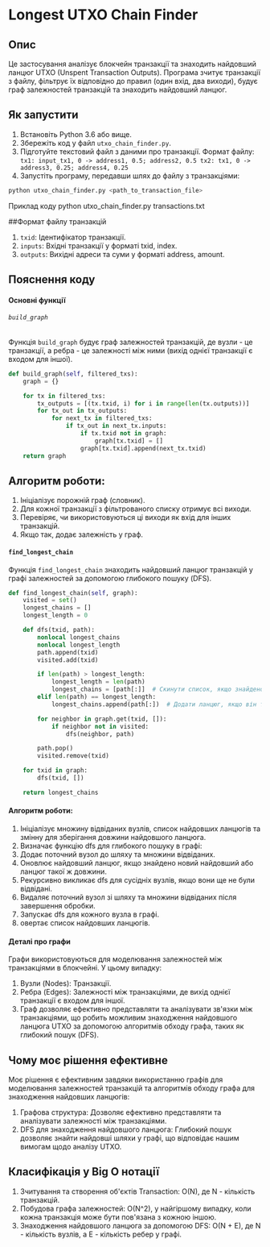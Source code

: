 # Longest UTXO Chain Finder

## Опис
Це застосування аналізує блокчейн транзакції та знаходить найдовший ланцюг UTXO (Unspent Transaction Outputs). Програма зчитує транзакції з файлу, фільтрує їх відповідно до правил (один вхід, два виходи), будує граф залежностей транзакцій та знаходить найдовший ланцюг.

## Як запустити
1. Встановіть Python 3.6 або вище.
2. Збережіть код у файл `utxo_chain_finder.py`.
3. Підготуйте текстовий файл з даними про транзакції. Формат файлу: `tx1: input_tx1, 0 -> address1, 0.5; address2, 0.5
tx2: tx1, 0 -> address3, 0.25; address4, 0.25`
4. Запустіть програму, передавши шлях до файлу з транзакціями:
```bash
python utxo_chain_finder.py <path_to_transaction_file>
```
Приклад коду python utxo_chain_finder.py transactions.txt

##Формат файлу транзакцій
1. `txid`: Ідентифікатор транзакції.
2. `inputs`: Вхідні транзакції у форматі txid, index.
3. `outputs`: Вихідні адреси та суми у форматі address, amount.

## Пояснення коду
#### Основні функції
###### `build_graph`
Функція `build_graph` будує граф залежностей транзакцій, де вузли - це транзакції, а ребра - це залежності між ними (вихід однієї транзакції є входом для іншої).
```python
def build_graph(self, filtered_txs):
    graph = {}

    for tx in filtered_txs:
        tx_outputs = [(tx.txid, i) for i in range(len(tx.outputs))]
        for tx_out in tx_outputs:
            for next_tx in filtered_txs:
                if tx_out in next_tx.inputs:
                    if tx.txid not in graph:
                        graph[tx.txid] = []
                    graph[tx.txid].append(next_tx.txid)
    return graph
```

## Алгоритм роботи:

1. Ініціалізує порожній граф (словник).
2. Для кожної транзакції з фільтрованого списку отримує всі виходи.
3. Перевіряє, чи використовуються ці виходи як вхід для інших транзакцій.
4. Якщо так, додає залежність у граф.

#### `find_longest_chain`
Функція `find_longest_chain` знаходить найдовший ланцюг транзакцій у графі залежностей за допомогою глибокого пошуку (DFS).

```python
def find_longest_chain(self, graph):
    visited = set()
    longest_chains = []
    longest_length = 0

    def dfs(txid, path):
        nonlocal longest_chains
        nonlocal longest_length
        path.append(txid)
        visited.add(txid)

        if len(path) > longest_length:
            longest_length = len(path)
            longest_chains = [path[:]]  # Скинути список, якщо знайдено довший ланцюг
        elif len(path) == longest_length:
            longest_chains.append(path[:])  # Додати ланцюг, якщо він такої ж довжини

        for neighbor in graph.get(txid, []):
            if neighbor not in visited:
                dfs(neighbor, path)

        path.pop()
        visited.remove(txid)

    for txid in graph:
        dfs(txid, [])

    return longest_chains
```

#### Алгоритм роботи:

1. Ініціалізує множину відвіданих вузлів, список найдовших ланцюгів та змінну для зберігання довжини найдовшого ланцюга.
2. Визначає функцію dfs для глибокого пошуку в графі:
3. Додає поточний вузол до шляху та множини відвіданих.
4. Оновлює найдовший ланцюг, якщо знайдено новий найдовший або ланцюг такої ж довжини.
5. Рекурсивно викликає dfs для сусідніх вузлів, якщо вони ще не були відвідані.
6. Видаляє поточний вузол зі шляху та множини відвіданих після завершення обробки.
7. Запускає dfs для кожного вузла в графі.
8. овертає список найдовших ланцюгів.

#### Деталі про графи
Графи використовуються для моделювання залежностей між транзакціями в блокчейні. У цьому випадку:

1. Вузли (Nodes): Транзакції.
2. Ребра (Edges): Залежності між транзакціями, де вихід однієї транзакції є входом для іншої.
3. Граф дозволяє ефективно представляти та аналізувати зв'язки між транзакціями, що робить можливим знаходження найдовшого ланцюга UTXO за допомогою алгоритмів обходу графа, таких як глибокий пошук (DFS).

## Чому моє рішення ефективне
Моє рішення є ефективним завдяки використанню графів для моделювання залежностей транзакцій та алгоритмів обходу графа для знаходження найдовших ланцюгів:

1. Графова структура: Дозволяє ефективно представляти та аналізувати залежності між транзакціями.
2. DFS для знаходження найдовшого ланцюга: Глибокий пошук дозволяє знайти найдовші шляхи у графі, що відповідає нашим вимогам щодо аналізу UTXO.
## Класифікація у Big O нотації
1. Зчитування та створення об'єктів Transaction: O(N), де N - кількість транзакцій.
2. Побудова графа залежностей: O(N^2), у найгіршому випадку, коли кожна транзакція може бути пов'язана з кожною іншою.
3. Знаходження найдовшого ланцюга за допомогою DFS: O(N + E), де N - кількість вузлів, а E - кількість ребер у графі.